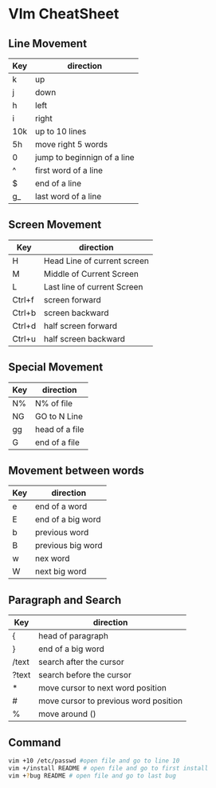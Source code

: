 # VIm CheatSheet

## Line Movement

|Key|direction|
|---|---------|
|k|up|
|j|down|
|h|left|
|i|right|
|10k|up to 10 lines|
|5h|move right 5 words|
|0|jump to beginnign of a line|
|^|first word of a line|
|$|end of a line|
|g_|last word of a line|

## Screen Movement

|Key|direction|
|---|---------|
|H|Head Line of current screen|
|M|Middle of Current Screen|
|L|Last line of current Screen|
|Ctrl+f|screen forward|
|Ctrl+b|screen backward|
|Ctrl+d|half screen forward|
|Ctrl+u|half screen backward|

## Special Movement

|Key|direction|
|---|---------|
|N%|N% of file|
|NG|GO to N Line|
|gg|head of a file|
|G|end of a file|

## Movement between words

|Key|direction|
|---|---------|
|e| end of a word|
|E|end of a big word|
|b|previous word|
|B|previous big word|
|w|nex word|
|W|next big word|

## Paragraph and Search

|Key|direction|
|---|---------|
|{|head of paragraph|
|}|end of a big word|
|/text|search after the cursor|
|?text|search before the cursor|
|*|move cursor to next word position|
|#|move cursor to previous word position|
|%|move around ()|

## Command

```sh
vim +10 /etc/passwd #open file and go to line 10
vim +/install README # open file and go to first install
vim +?bug README # open file and go to last bug
```

